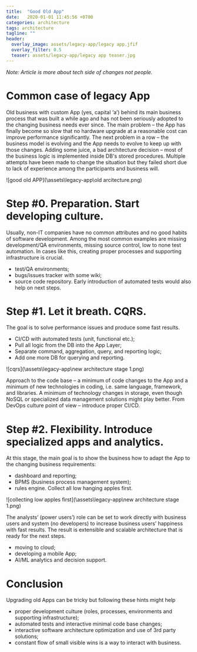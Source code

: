 ```yaml
---
title:  "Good Old App"
date:   2020-01-01 11:45:56 +0700
categories: architecture
tags: architecture
tagline: ""
header:
  overlay_image: assets/legacy-app/legacy app.jfif
  overlay_filter: 0.5
  teaser: assets/legacy-app/legacy app teaser.jpg
---
```


*Note: Article is more about tech side of changes not people.*

# Common case of legacy App
Old business with custom App (yes, capital ‘a’) behind its main business process that was built a while ago and has not been seriously adopted to the changing business needs ever since.
The main problem – the App has finally become so slow that no hardware upgrade at a reasonable cost can improve performance significantly. The next problem in a row – the business model is evolving and the App needs to evolve to keep up with those changes. 
Adding some juice, a bad architecture decision – most of the business logic is implemented inside DB's stored procedures.
Multiple attempts have been made to change the situation but they failed short due to lack of experience among the participants and business will.

![good old APP](\assets\legacy-app\old arcitecture.png)

# Step #0. Preparation. Start developing culture.
Usually, non-IT companies have no common attributes and no good habits of software development. Among the most common examples are missing development/QA environments, missing source control, low to none test automation. In cases like this, creating proper processes and supporting infrastructure is crucial. 
* test/QA environments;
* bugs/issues tracker with some wiki;
* source code repository.
Early introduction of automated tests would also help on next steps.

# Step #1. Let it breath. CQRS.
The goal is to solve performance issues and produce some fast results.
* CI/CD with automated tests (unit, functional etc.);
* Pull all logic from the DB into the App Layer;
* Separate command, aggregation, query, and reporting logic;
* Add one more DB for querying and reporting.

![cqrs](\assets\legacy-app\new architecture stage 1.png)

Approach to the code base – a minimum of code changes to the App and a minimum of new technologies in coding, i.e. same language, framework, and libraries. A minimum of technology changes in storage, even though NoSQL or specialized data management solutions might play better. From DevOps culture point of view – introduce proper CI/CD.

# Step #2. Flexibility. Introduce specialized apps and analytics.
At this stage, the main goal is to show the business how to adapt the App to the changing business requirements:
* dashboard and reporting;
* BPMS (business process management system);
* rules engine.
Collect all low hanging apples first.

![collecting low apples first](\assets\legacy-app\new architecture stage 1.png)

The analysts’ (power users’) role can be set to work directly with business users and system (no developers) to increase business users’ happiness with fast results.
The result is extensible and scalable architecture that is ready for the next steps.

* moving to cloud;
* developing a mobile App;
* AI/ML analytics and decision support.

# Conclusion
Upgrading old Apps can be tricky but following these hints might help
* proper development culture (roles, processes, environments and supporting infrastructure);
* automated tests and interactive minimal code base changes;
* interactive software architecture optimization and use of 3rd party solutions;
* constant flow of small visible wins is a way to interact with business.
